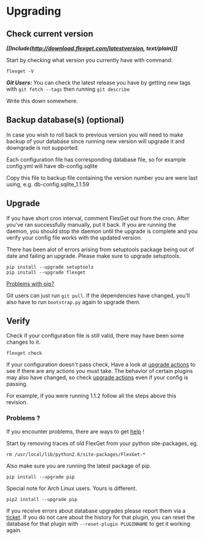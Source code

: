 # Upgrading

## Check current version


***[[Include(http://download.flexget.com/latestversion, text/plain)]]***

Start by checking what version you currently have with command:

```
flexget -V
```

***Git Users:*** You can check the latest release you have by getting new tags with `git fetch --tags` then running `git describe`

Write this down somewhere.

## Backup database(s) (optional)

In case you wish to roll back to previous version you will need to make backup of your database since running new version will upgrade it and downgrade is not supported.

Each configuration file has corresponding database file, so for example config.yml will have db-config.sqlite

Copy this file to backup file containing the version number you are were last using, e.g. db-config.sqlite_1.1.59

## Upgrade

If you have short cron interval, comment FlexGet out from the cron. After you've ran successfully manually, put it back. If you are running the daemon, you should stop the daemon until the upgrade is complete and you verify your config file works with the updated version.

There has been alot of errors arising from setuptools package being out of date and failing an upgrade.
Please make sure to upgrade setuptools.
```
pip install --upgrade setuptools
pip install --upgrade flexget
```

[Problems with pip?](/PipProblems)

Git users can just run `git pull`. If the dependencies have changed, you'll also have to run `bootstrap.py` again to upgrade them.

## Verify

Check if your configuration file is still valid, there may have been some changes to it.

```
flexget check
```

If your configuration doesn't pass check, Have a look at [upgrade actions](/UpgradeActions) to see if there are any actions you must take. The behavior of certain plugins may also have changed, so check [upgrade actions](/UpgradeActions) even if your config is passing.

For example, if you were running 1.1.2 follow all the steps above this revision.

### Problems ?

If you encounter problems, there are ways to get [help](/NeedHelp) !

Start by removing traces of old FlexGet from your python site-packages, eg.

```
rm /usr/local/lib/python2.6/site-packages/FlexGet-*
```

Also make sure you are running the latest package of pip.

```
pip install --upgrade pip
```

Special note for Arch Linux users. Yours is different.
```
pip2 install --upgrade pip
```

If you receive errors about database upgrades please report them via a [ticket](http://flexget.com/newticket). If you do not care about the history for that plugin, you can reset the database for that plugin with `--reset-plugin PLUGINNAME` to get it working again.